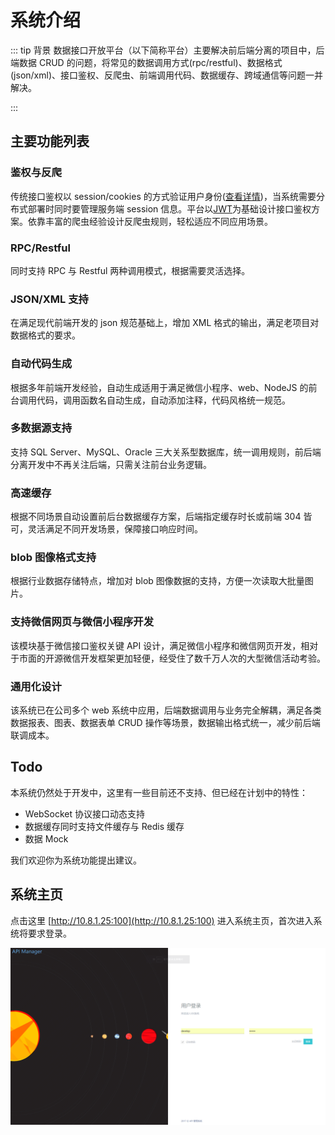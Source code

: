 # 系统介绍

::: tip 背景
数据接口开放平台（以下简称平台）主要解决前后端分离的项目中，后端数据 CRUD 的问题，将常见的数据调用方式(rpc/restful)、数据格式(json/xml)、接口鉴权、反爬虫、前端调用代码、数据缓存、跨域通信等问题一并解决。

:::

## 主要功能列表

### 鉴权与反爬

传统接口鉴权以 session/cookies 的方式验证用户身份([查看详情](https://scotch.io/tutorials/the-ins-and-outs-of-token-based-authentication))，当系统需要分布式部署时同时要管理服务端 session 信息。平台以[JWT](http://blog.leapoahead.com/2015/09/06/understanding-jwt/)为基础设计接口鉴权方案。依靠丰富的爬虫经验设计反爬虫规则，轻松适应不同应用场景。

### RPC/Restful

同时支持 RPC 与 Restful 两种调用模式，根据需要灵活选择。

### JSON/XML 支持

在满足现代前端开发的 json 规范基础上，增加 XML 格式的输出，满足老项目对数据格式的要求。

### 自动代码生成

根据多年前端开发经验，自动生成适用于满足微信小程序、web、NodeJS 的前台调用代码，调用函数名自动生成，自动添加注释，代码风格统一规范。

### 多数据源支持

支持 SQL Server、MySQL、Oracle 三大关系型数据库，统一调用规则，前后端分离开发中不再关注后端，只需关注前台业务逻辑。

### 高速缓存

根据不同场景自动设置前后台数据缓存方案，后端指定缓存时长或前端 304 皆可，灵活满足不同开发场景，保障接口响应时间。

### blob 图像格式支持

根据行业数据存储特点，增加对 blob 图像数据的支持，方便一次读取大批量图片。

### 支持微信网页与微信小程序开发

该模块基于微信接口鉴权关键 API 设计，满足微信小程序和微信网页开发，相对于市面的开源微信开发框架更加轻便，经受住了数千万人次的大型微信活动考验。

### 通用化设计

该系统已在公司多个 web 系统中应用，后端数据调用与业务完全解耦，满足各类数据报表、图表、数据表单 CRUD 操作等场景，数据输出格式统一，减少前后端联调成本。

## Todo

本系统仍然处于开发中，这里有一些目前还不支持、但已经在计划中的特性：

- WebSocket 协议接口动态支持
- 数据缓存同时支持文件缓存与 Redis 缓存
- 数据 Mock

我们欢迎你为系统功能提出建议。

## 系统主页

点击这里 [http://10.8.1.25:100](http://10.8.1.25:100) 进入系统主页，首次进入系统将要求登录。

![img](./img/01.png)
